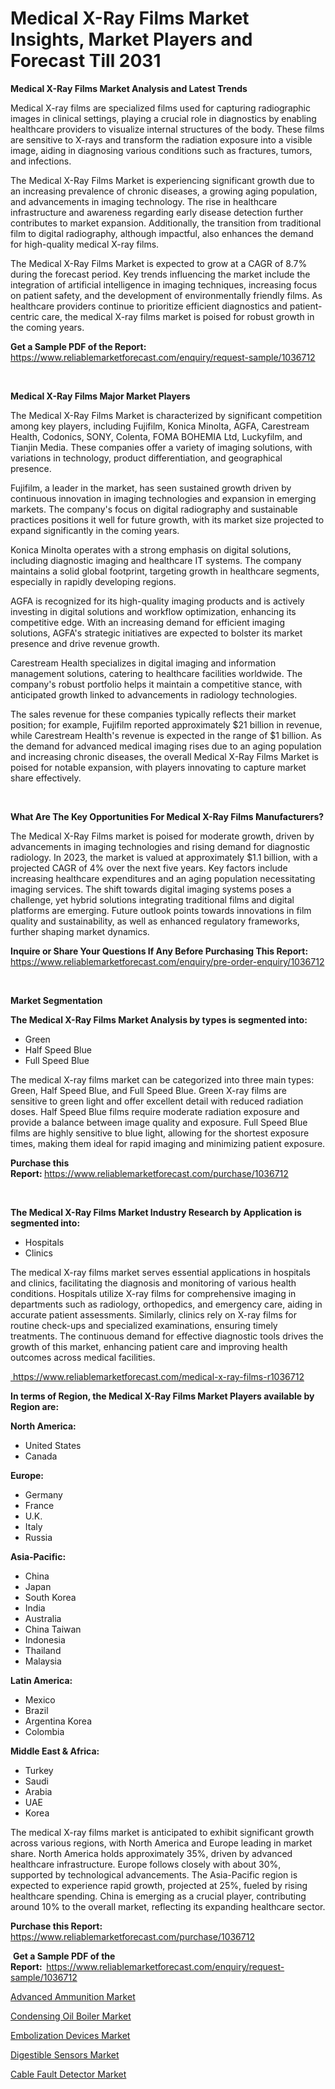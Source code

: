 <p><h1>Medical X-Ray Films Market Insights, Market Players and Forecast Till 2031</h1></p><p><strong>Medical X-Ray Films Market Analysis and Latest Trends</strong></p>
<p><p>Medical X-ray films are specialized films used for capturing radiographic images in clinical settings, playing a crucial role in diagnostics by enabling healthcare providers to visualize internal structures of the body. These films are sensitive to X-rays and transform the radiation exposure into a visible image, aiding in diagnosing various conditions such as fractures, tumors, and infections.</p><p>The Medical X-Ray Films Market is experiencing significant growth due to an increasing prevalence of chronic diseases, a growing aging population, and advancements in imaging technology. The rise in healthcare infrastructure and awareness regarding early disease detection further contributes to market expansion. Additionally, the transition from traditional film to digital radiography, although impactful, also enhances the demand for high-quality medical X-ray films.</p><p>The Medical X-Ray Films Market is expected to grow at a CAGR of 8.7% during the forecast period. Key trends influencing the market include the integration of artificial intelligence in imaging techniques, increasing focus on patient safety, and the development of environmentally friendly films. As healthcare providers continue to prioritize efficient diagnostics and patient-centric care, the medical X-ray films market is poised for robust growth in the coming years.</p></p>
<p><strong>Get a Sample PDF of the Report:&nbsp;</strong> <a href="https://www.reliablemarketforecast.com/enquiry/request-sample/1036712?utm_campaign=1733&utm_medium=2&utm_source=Github&utm_content=ia&utm_term=29102024&utm_id=medical-x-ray-films">https://www.reliablemarketforecast.com/enquiry/request-sample/1036712</a></p>
<p>&nbsp;</p>
<p><strong>Medical X-Ray Films Major Market Players</strong></p>
<p><p>The Medical X-Ray Films Market is characterized by significant competition among key players, including Fujifilm, Konica Minolta, AGFA, Carestream Health, Codonics, SONY, Colenta, FOMA BOHEMIA Ltd, Luckyfilm, and Tianjin Media. These companies offer a variety of imaging solutions, with variations in technology, product differentiation, and geographical presence.</p><p>Fujifilm, a leader in the market, has seen sustained growth driven by continuous innovation in imaging technologies and expansion in emerging markets. The company's focus on digital radiography and sustainable practices positions it well for future growth, with its market size projected to expand significantly in the coming years.</p><p>Konica Minolta operates with a strong emphasis on digital solutions, including diagnostic imaging and healthcare IT systems. The company maintains a solid global footprint, targeting growth in healthcare segments, especially in rapidly developing regions.</p><p>AGFA is recognized for its high-quality imaging products and is actively investing in digital solutions and workflow optimization, enhancing its competitive edge. With an increasing demand for efficient imaging solutions, AGFA's strategic initiatives are expected to bolster its market presence and drive revenue growth.</p><p>Carestream Health specializes in digital imaging and information management solutions, catering to healthcare facilities worldwide. The company's robust portfolio helps it maintain a competitive stance, with anticipated growth linked to advancements in radiology technologies.</p><p>The sales revenue for these companies typically reflects their market position; for example, Fujifilm reported approximately $21 billion in revenue, while Carestream Health's revenue is expected in the range of $1 billion. As the demand for advanced medical imaging rises due to an aging population and increasing chronic diseases, the overall Medical X-Ray Films Market is poised for notable expansion, with players innovating to capture market share effectively.</p></p>
<p>&nbsp;</p>
<p><strong>What Are The Key Opportunities For Medical X-Ray Films Manufacturers?</strong></p>
<p><p>The Medical X-Ray Films market is poised for moderate growth, driven by advancements in imaging technologies and rising demand for diagnostic radiology. In 2023, the market is valued at approximately $1.1 billion, with a projected CAGR of 4% over the next five years. Key factors include increasing healthcare expenditures and an aging population necessitating imaging services. The shift towards digital imaging systems poses a challenge, yet hybrid solutions integrating traditional films and digital platforms are emerging. Future outlook points towards innovations in film quality and sustainability, as well as enhanced regulatory frameworks, further shaping market dynamics.</p></p>
<p><strong>Inquire or Share Your Questions If Any Before Purchasing This Report:</strong> <a href="https://www.reliablemarketforecast.com/enquiry/pre-order-enquiry/1036712?utm_campaign=1733&utm_medium=2&utm_source=Github&utm_content=ia&utm_term=29102024&utm_id=medical-x-ray-films">https://www.reliablemarketforecast.com/enquiry/pre-order-enquiry/1036712</a></p>
<p>&nbsp;</p>
<p><strong>Market Segmentation</strong></p>
<p><strong>The Medical X-Ray Films Market Analysis by types is segmented into:</strong></p>
<p><ul><li>Green</li><li>Half Speed Blue</li><li>Full Speed Blue</li></ul></p>
<p><p>The medical X-ray films market can be categorized into three main types: Green, Half Speed Blue, and Full Speed Blue. Green X-ray films are sensitive to green light and offer excellent detail with reduced radiation doses. Half Speed Blue films require moderate radiation exposure and provide a balance between image quality and exposure. Full Speed Blue films are highly sensitive to blue light, allowing for the shortest exposure times, making them ideal for rapid imaging and minimizing patient exposure.</p></p>
<p><strong>Purchase this Report:&nbsp;</strong><a href="https://www.reliablemarketforecast.com/purchase/1036712?utm_campaign=1733&utm_medium=2&utm_source=Github&utm_content=ia&utm_term=29102024&utm_id=medical-x-ray-films">https://www.reliablemarketforecast.com/purchase/1036712</a></p>
<p>&nbsp;</p>
<p><strong>The Medical X-Ray Films Market Industry Research by Application is segmented into:</strong></p>
<p><ul><li>Hospitals</li><li>Clinics</li></ul></p>
<p><p>The medical X-ray films market serves essential applications in hospitals and clinics, facilitating the diagnosis and monitoring of various health conditions. Hospitals utilize X-ray films for comprehensive imaging in departments such as radiology, orthopedics, and emergency care, aiding in accurate patient assessments. Similarly, clinics rely on X-ray films for routine check-ups and specialized examinations, ensuring timely treatments. The continuous demand for effective diagnostic tools drives the growth of this market, enhancing patient care and improving health outcomes across medical facilities.</p></p>
<p><a href="https://www.reliablemarketforecast.com/medical-x-ray-films-r1036712?utm_campaign=1733&utm_medium=2&utm_source=Github&utm_content=ia&utm_term=29102024&utm_id=medical-x-ray-films">&nbsp;https://www.reliablemarketforecast.com/medical-x-ray-films-r1036712</a></p>
<p><strong>In terms of Region, the Medical X-Ray Films Market Players available by Region are:</strong></p>
<p>
    <p> <strong> North America: </strong>
        <ul>
            <li>United States</li>
            <li>Canada</li>
        </ul>
        </p> 
    <p> <strong> Europe: </strong>
        <ul>
            <li>Germany</li>
            <li>France</li>
            <li>U.K.</li>
            <li>Italy</li>
            <li>Russia</li>
        </ul>
        </p> 
    <p> <strong> Asia-Pacific: </strong>
        <ul>
            <li>China</li>
            <li>Japan</li>
            <li>South Korea</li>
            <li>India</li>
            <li>Australia</li>
            <li>China Taiwan</li>
            <li>Indonesia</li>
            <li>Thailand</li>
            <li>Malaysia</li>
        </ul>
        </p> 
    <p> <strong> Latin America: </strong>
        <ul>
            <li>Mexico</li>
            <li>Brazil</li>
            <li>Argentina Korea</li>
            <li>Colombia</li>
        </ul>
        </p> 
    <p> <strong> Middle East & Africa: </strong>
        <ul>
            <li>Turkey</li>
            <li>Saudi</li>
            <li>Arabia</li>
            <li>UAE</li>
            <li>Korea</li>
        </ul>
    </p>
    </p>
<p><p>The medical X-ray films market is anticipated to exhibit significant growth across various regions, with North America and Europe leading in market share. North America holds approximately 35%, driven by advanced healthcare infrastructure. Europe follows closely with about 30%, supported by technological advancements. The Asia-Pacific region is expected to experience rapid growth, projected at 25%, fueled by rising healthcare spending. China is emerging as a crucial player, contributing around 10% to the overall market, reflecting its expanding healthcare sector.</p></p>
<p><strong>Purchase this Report: </strong><a href="https://www.reliablemarketforecast.com/purchase/1036712?utm_campaign=1733&utm_medium=2&utm_source=Github&utm_content=ia&utm_term=29102024&utm_id=medical-x-ray-films">https://www.reliablemarketforecast.com/purchase/1036712</a></p>
<p>&nbsp;<strong>Get a Sample PDF of the Report:&nbsp;&nbsp;</strong><a href="https://www.reliablemarketforecast.com/enquiry/request-sample/1036712?utm_campaign=1733&utm_medium=2&utm_source=Github&utm_content=ia&utm_term=29102024&utm_id=medical-x-ray-films">https://www.reliablemarketforecast.com/enquiry/request-sample/1036712</a></p>
<p><strong></strong></p>
<p><p><a href="https://github.com/SanjidaMahmud54/Market-Research-Report-List-1/blob/main/advanced-ammunition-market.md?utm_campaign=1733&utm_medium=2&utm_source=Github&utm_content=ia&utm_term=29102024&utm_id=medical-x-ray-films">Advanced Ammunition Market</a></p><p><a href="https://www.linkedin.com/pulse/global-condensing-oil-boiler-market-sector2024-2031-metrics-ja87c?utm_campaign=1733&utm_medium=2&utm_source=Github&utm_content=ia&utm_term=29102024&utm_id=medical-x-ray-films">Condensing Oil Boiler Market</a></p><p><a href="https://www.linkedin.com/pulse/embolization-devices-market-size-share-analysis-growth-6mane?utm_campaign=1733&utm_medium=2&utm_source=Github&utm_content=ia&utm_term=29102024&utm_id=medical-x-ray-films">Embolization Devices Market</a></p><p><a href="https://www.linkedin.com/pulse/in-depth-analysis-global-digestible-sensors-market-scope-its-0ncce?utm_campaign=1733&utm_medium=2&utm_source=Github&utm_content=ia&utm_term=29102024&utm_id=medical-x-ray-films">Digestible Sensors Market</a></p><p><a href="https://www.linkedin.com/pulse/surfing-cable-fault-detector-wave-riding-market-currents-llyof?utm_campaign=1733&utm_medium=2&utm_source=Github&utm_content=ia&utm_term=29102024&utm_id=medical-x-ray-films">Cable Fault Detector Market</a></p></p>
